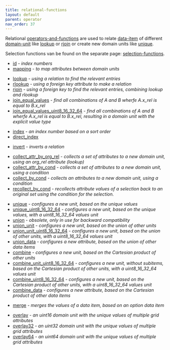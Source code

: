 ```yaml
---
title: relational-functions
layout: default
parent: operator
nav_order: 37
---
```

Relational [operators-and-functions](operators-and-functions) are used to relate [data-item](data-item) of different [domain-unit](domain-unit) like [lookup](lookup) or [rjoin](rjoin) or create new domain units like [unique](unique). 

Selection functions van be found on the separate page: [selection-functions](selection-functions).

- [id](id) - *index numbers*
- [mapping](mapping) - *to map attributes between domain units*

<!-- -->

- [lookup](lookup) - *using a relation to find the relevant entries*
- [rlookup](rlookup) - *using a foreign key attribute to make a relation*
- [rjoin](rjoin) - *using a foreign key to find the relevant entries, combining lookup and rlookup*
- [join_equal_values](join_equal_values) - *find all combinations of A and B wherfe A.x_rel is equal to B.x_rel*
- [join_equal_values_uint8_16_32_64](join_equal_values_uint8_16_32_64) - *find all combinations of A and B wherfe A.x_rel is equal to B.x_rel, resulting in a domain unit with the explicit value type*

<!-- -->

- [index](index) - *an index number based on a sort order*
- [direct_index](direct_index)

<!-- -->

- [invert](invert) - *inverts a relation*

<!-- -->
- [collect_attr_by_org_rel](collect_attr_by_org_rel) - *collects a set of attributes to a new domain unit, using an org_rel attribute (lookup)*
- [collect_attr_by_cond](collect_attr_by_cond) - *collects a set of attributes to a new domain unit, using a condition*
- [collect_by_cond](collect_by_cond) - *collects an attributes to a new domain unit, using a condition*
- [recollect_by_cond](recollect_by_cond) -  *recollects attribute values of a selection back to an original set using the condition for the selection.*

<!-- -->
- [unique](unique) - *configures a new unit, based on the unique values*
- [unique_uint8_16_32_64](unique_uint8_16_32_64) - *configures a new unit, based on the unique values, with a uint8_16_32_64 values unit*
- [union](union) - *obsolete, only in use for backward compatibility*
- [union_unit](union_unit) - *configures a new unit, based on the union of other units*
- [union_unit_uint8_16_32_64](union_unit_uint8_16_32_64) - *configures a new unit, based on the union of other units, with a uint8_16_32_64 values unit*
- [union_data](union_data) - *configures a new attribute, based on the union of other data items*
- [combine](combine) - *configures a new unit, based on the Cartesian product of other units*
- [combine_unit_uint8_16_32_64](combine_unit_uint8_16_32_64) - *configures a new unit, without subitems, based on the Cartesian product of other units, with a uint8_16_32_64 values unit*
- [combine_uint8_16_32_64](combine_uint8_16_32_64) - *configures a new unit, based on the Cartesian product of other units, with a uint8_16_32_64 values unit*
- [combine_data](combine_data) - *configures a new attribute, based on the Cartesian product of other data items*

<!-- -->

- [merge](merge) - *merges the values of a data item, based on an option data item*

<!-- -->

- [overlay](overlay) *- an uint16 domain unit with the unique values of multiple grid attributes*
- [overlay32](overlay32) *- an uint32 domain unit with the unique values of multiple grid attributes*
- [overlay64](overlay64) *- an uint64 domain unit with the unique values of multiple grid attributes*

